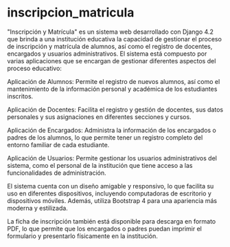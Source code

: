# inscripcion_matricula
"Inscripción y Matrícula" es un sistema web desarrollado con Django 4.2 que brinda a una institución educativa la capacidad de gestionar el proceso de inscripción y matrícula de alumnos, así como el registro de docentes, encargados y usuarios administrativos.
El sistema está compuesto por varias aplicaciones que se encargan de gestionar diferentes aspectos del proceso educativo:

Aplicación de Alumnos: Permite el registro de nuevos alumnos, así como el mantenimiento de la información personal y académica de los estudiantes inscritos.

Aplicación de Docentes: Facilita el registro y gestión de docentes, sus datos personales y sus asignaciones en diferentes secciones y cursos.

Aplicación de Encargados: Administra la información de los encargados o padres de los alumnos, lo que permite tener un registro completo del entorno familiar de cada estudiante.

Aplicación de Usuarios: Permite gestionar los usuarios administrativos del sistema, como el personal de la institución que tiene acceso a las funcionalidades de administración.

El sistema cuenta con un diseño amigable y responsivo, lo que facilita su uso en diferentes dispositivos, incluyendo computadoras de escritorio y dispositivos móviles. Además, utiliza Bootstrap 4 para una apariencia más moderna y estilizada.

La ficha de inscripción también está disponible para descarga en formato PDF, lo que permite que los encargados o padres puedan imprimir el formulario y presentarlo físicamente en la institución.
